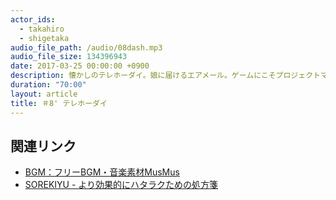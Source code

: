 ```yaml
---
actor_ids:
  - takahiro
  - shigetaka
audio_file_path: /audio/08dash.mp3
audio_file_size: 134396943
date: 2017-03-25 00:00:00 +0900
description: 懐かしのテレホーダイ。娘に届けるエアメール。ゲームにこそプロジェクトマネジメントを。
duration: "70:00"
layout: article
title: ＃8' テレホーダイ
---
```


## 関連リンク

- [BGM：フリーBGM・音楽素材MusMus](http://musmus.main.jp/)
- [SOREKIYU - より効果的にハタラクための処方箋](https://sorekiyu.jp)
